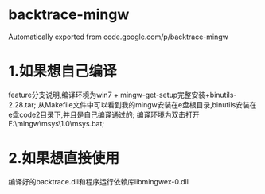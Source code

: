 # backtrace-mingw
Automatically exported from code.google.com/p/backtrace-mingw

# 1.如果想自己编译
feature分支说明,编译环境为win7 + mingw-get-setup完整安装+binutils-2.28.tar;
从Makefile文件中可以看到我的mingw安装在e盘根目录,binutils安装在e盘code2目录下,并且是自己编译通过的;
编译环境为双击打开E:\mingw\msys\1.0\msys.bat;

# 2.如果想直接使用
编译好的backtrace.dll和程序运行依赖库libmingwex-0.dll
